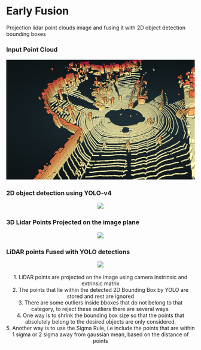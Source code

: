 # Early Fusion
Projection lidar point clouds image and fusing it with 2D object detection bounding boxes


### Input Point Cloud
<p align="center">
<img src="https://github.com/varshasathya/Early_Fusion/blob/main/pcd_op.PNG" width=640>
</p>

### 2D object detection using YOLO-v4
<p align="center">
<img src="https://github.com/varshasathya/Early_Fusion/blob/main/out4_yolo_small.gif" width=640/>
</p>

### 3D Lidar Points Projected on the image plane
<p align="center">
<img src="https://github.com/varshasathya/Early_Fusion/blob/main/out_video2.avi" width=640/>
</p>

### LiDAR points Fused with YOLO detections
<p align="center">
<img src="https://github.com/varshasathya/Early_Fusion/blob/main/fusion_ouput.mp4" width=640/>
</p>

<p align="center">
    1. LiDAR points are projected on the image using camera instrinsic and extrinsic matrix <br />
    2. The points that lie within the detected 2D Bounding Box by YOLO are stored and rest are ignored <br />
    3. There are some outliers inside bboxes that do not belong to that category, to reject these outliers there are several ways. <br />
    4. One way is to shrink the bounding box size so that the points that absolutely belong to the desired objects are only considered. <br />
    5. Another way is to use the Sigma Rule, i.e include the points that are within 1 sigma or 2 sigma away from gaussian mean, based on the distance of points <br />
</p>

